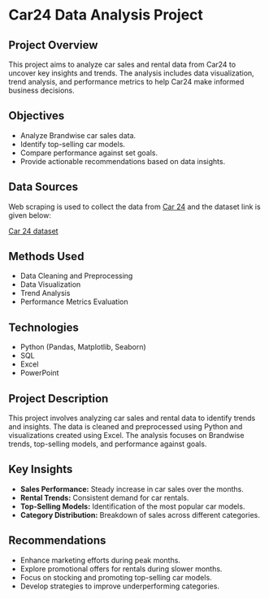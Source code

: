 <body>
    <h1>Car24 Data Analysis Project</h1>
    <h2>Project Overview</h2>
    <p>This project aims to analyze car sales and rental data from Car24 to uncover key insights and trends. The analysis includes data visualization, trend analysis, and performance metrics to help Car24 make informed business decisions.</p>
    <h2>Objectives</h2>
    <ul>
        <li>Analyze Brandwise car sales data.</li>
        <li>Identify top-selling car models.</li>
        <li>Compare performance against set goals.</li>
        <li>Provide actionable recommendations based on data insights.</li>
    </ul>
    <h2>Data Sources</h2>
    <p>Web scraping is used to collect the data from <a href="https://www.cars24.com/?utm_source=google&utm_medium=cpc&utm_campaign=brand&utm_source=google&utm_medium=adwords&utm_keyword=cars24&utm_matchtype=e&utm_device=c&adgroup_id=124125350580&campaign_id=1572164522&gclid=Cj0KCQjwwae1BhC_ARIsAK4JfrwNEc1Zibo3wslKDhyCy3KpQJNK94g82uBpiV5BXy-izcsbe_iRAToaAglZEALw_wcB&gad_source=1">Car 24</a> and the dataset link is given below:</p>
    <p><a href="https://docs.google.com/spreadsheets/d/1hXHh8uE_0UGz9jP1Y1FQjxX1mYjqrbEG/edit?usp=sharing&ouid=109618705918584190107&rtpof=true&sd=true">Car 24 dataset</a></p>
    <h2>Methods Used</h2>
    <ul>
        <li>Data Cleaning and Preprocessing</li>
        <li>Data Visualization</li>
        <li>Trend Analysis</li>
        <li>Performance Metrics Evaluation</li>
    </ul>
    <h2>Technologies</h2>
    <ul>
        <li>Python (Pandas, Matplotlib, Seaborn)</li>
        <li>SQL</li>
        <li>Excel</li>
        <li>PowerPoint</li>
    </ul>
    <h2>Project Description</h2>
    <p>This project involves analyzing car sales and rental data to identify trends and insights. The data is cleaned and preprocessed using Python and visualizations created using Excel. The analysis focuses on Brandwise trends, top-selling models, and performance against goals.</p>
    <h2>Key Insights</h2>
    <ul>
        <li><strong>Sales Performance:</strong> Steady increase in car sales over the months.</li>
        <li><strong>Rental Trends:</strong> Consistent demand for car rentals.</li>
        <li><strong>Top-Selling Models:</strong> Identification of the most popular car models.</li>
        <li><strong>Category Distribution:</strong> Breakdown of sales across different categories.</li>
    </ul>
    <h2>Recommendations</h2>
    <ul>
        <li>Enhance marketing efforts during peak months.</li>
        <li>Explore promotional offers for rentals during slower months.</li>
        <li>Focus on stocking and promoting top-selling car models.</li>
        <li>Develop strategies to improve underperforming categories.</li>
    </ul>
</body>
